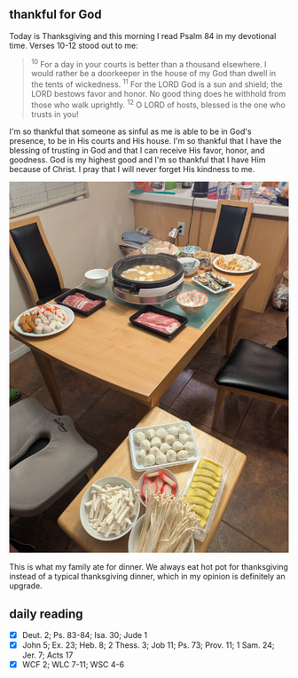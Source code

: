 ## thankful for God

Today is Thanksgiving and this morning I read Psalm 84 in my devotional time. Verses 10-12 stood out to me:

> <sup>10</sup> For a day in your courts is better than a thousand elsewhere. I would rather be a doorkeeper in the house of my God than dwell in the tents of wickedness. <sup>11</sup> For the LORD God is a sun and shield; the LORD bestows favor and honor. No good thing does he withhold from those who walk uprightly. <sup>12</sup> O LORD of hosts, blessed is the one who trusts in you!

I'm so thankful that someone as sinful as me is able to be in God's presence, to be in His courts and His house. I'm so thankful that I have the blessing of trusting in God and that I can receive His favor, honor, and goodness. God is my highest good and I'm so thankful that I have Him because of Christ. I pray that I will never forget His kindness to me.

![pic of our hot pot thanksgiving dinner](/images/2024-11-28-thankful-for-God/thanksgiving-dinner.jpg)

This is what my family ate for dinner. We always eat hot pot for thanksgiving instead of a typical thanksgiving dinner, which in my opinion is definitely an upgrade.

## daily reading
- [x] Deut. 2; Ps. 83-84; Isa. 30; Jude 1
- [x] John 5; Ex. 23; Heb. 8; 2 Thess. 3; Job 11; Ps. 73; Prov. 11; 1 Sam. 24; Jer. 7; Acts 17
- [x] WCF 2; WLC 7-11; WSC 4-6
